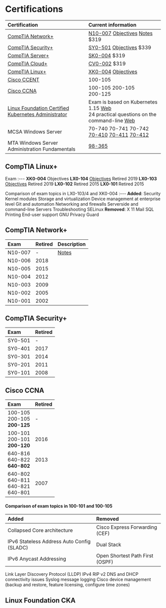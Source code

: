 # Certifications
Certification                                     | Current information
:---                                              | :---
[CompTIA Network+](#comptia-network)              | [N10-007](https://www.comptia.org/certifications/network) [Objectives](https://certification.comptia.org/docs/default-source/exam-objectives/comptia-network-n10-007-v-3-0-exam-objectives.pdf) [Notes](n10-007.md) $319
[CompTIA Security+](#comptia-security)            | [SY0-501](https://www.comptia.org/certifications/security) [Objectives](https://www.comptia.jp/pdf/Security%2B%20SY0-501%20Exam%20Objectives.pdf) $339
[CompTIA Server+](#comptia-server)                | [SK0-004](https://certification.comptia.org/certifications/server) $319
[CompTIA Cloud+](#comptia-cloud)                  | [CV0-002](https://www.comptia.org/certifications/cloud) $319
[CompTIA Linux+](#comptia-linux)                  | [XK0-004](https://certification.comptia.org/certifications/linux) [Objectives](https://certification.comptia.org/docs/default-source/exam-objectives/comptia-linux-xk0-004-exam-objectives.pdf)
[Cisco CCENT](#cisco-ccna)                        | 100-105
[Cisco CCNA](#cisco-ccna)                         | 100-105 200-105<br/>200-125
[ Linux Foundation Certified Kubernetes Administrator ](#linux-foundation-cka) | Exam is based on Kubernetes 1.15 [Web](https://training.linuxfoundation.org/certification/certified-kubernetes-administrator-cka/)<br/>24 practical questions on the command-line [Web](https://blog.autsoft.hu/certified-kubernetes-administrator/?__s=8npm688qeyruhjuxaofx)
MCSA Windows Server                               | 70-740 70-741 70-742<br>[70-410](https://www.microsoft.com/en-us/learning/exam-70-410.aspx) [70-411](https://www.microsoft.com/en-us/learning/exam-70-411.aspx) [70-412](https://www.microsoft.com/en-us/learning/exam-70-412.aspx)
MTA Windows Server Administration Fundamentals    | [98-365](https://www.microsoft.com/en-us/learning/exam-98-365.aspx)

## CompTIA Linux+
Exam
:---
**XK0-004** Objectives 
**LX0-104** [Objectives](https://certification.comptia.org/docs/default-source/exam-objectives/comptia-linux-powered-by-lpi-(lx0-104).pdf?sfvrsn=c3bfde36_6) Retired 2019
**LX0-103** [Objectives](https://certification.comptia.org/docs/default-source/exam-objectives/comptia-linux-powered-by-lpi-(lx0-103).pdf?sfvrsn=c6bfde36_8) Retired 2019
**LX0-102** Retired 2015
**LX0-101** Retired 2015

Comparison of exam topics in LX0-103/4 and XK0-004
:---
**Added**: Security Kernel modules Storage and virtualization Device management at enterprise level Git and automation Networking and firewalls Serverside and command-line Servers Troubleshooting SELinux
**Removed**: X 11 Mail SQL Printing End-user support GNU Privacy Guard

## CompTIA Network+
Exam      | Retired | Description
:---      | :---    | :---
N10-007   | -       | [Notes](n10-007.md)
N10-006   | 2018
N10-005   | 2015
N10-004   | 2012
N10-003   | 2009
N10-002   | 2005
N10-001   | 2002

## CompTIA Security+
Exam      | Retired
:---      | :---
SY0-501   | -
SY0-401   | 2017
SY0-301   | 2014
SY0-201   | 2011
SY0-101   | 2008

## Cisco CCNA
Exam      | Retired
:---      | :---
100-105<br>200-105<br>**200-125** | -
100-101<br>200-101<br>**200-120** | 2016
640-816<br>640-822<br>**640-802** | 2013
640-802<br>640-811<br>640-821<br>640-801 | 2007

#### Comparison of exam topics in 100-101 and 100-105
Added | Removed
:---  | :---
Collapsed Core architecture | Cisco Express Forwarding (CEF)
IPv6 Stateless Address Auto Config (SLADC) | Dual Stack
IPv6 Anycast Addressing | Open Shortest Path First (OSPF)
Link Layer Discovery Protocol (LLDP)
IPv4 RIP v2
DNS and DHCP connectivity issues
Syslog message logging
Cisco device management (backup and restore, feature licensing, configure time zones)

## Linux Foundation CKA

